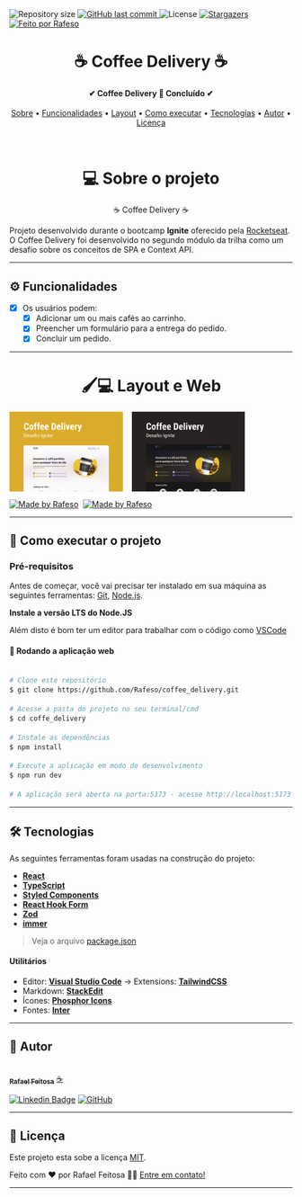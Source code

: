 <img alt="Repository size" src="https://img.shields.io/github/repo-size/Rafeso/coffee_delivery">
  
  <a href="https://github.com/Rafeso/coffee_delivery/commits/master">
    <img alt="GitHub last commit" src="https://img.shields.io/github/last-commit/Rafeso/coffe_delivery">
  </a>
    
   <img alt="License" src="https://img.shields.io/badge/license-MIT-brightgreen">
   <a href="https://github.com/Rafeso/coffee_delivery/stargazers">
    <img alt="Stargazers" src="https://img.shields.io/github/stars/Rafeso/coffee_delivery?style=social">
  </a>

  <a href="https://www.linkedin.com/in/rafael-feitosa-618472241/">
    <img alt="Feito por Rafeso" src="https://img.shields.io/badge/Feito%20por-Rafeso-%237519C1">
 </a>

<h1 align="center">
    ☕ Coffee Delivery ☕
</h1>

<h4 align="center"> 
	✔  Coffee Delivery 🚀 Concluído  ✔
</h4>

<p align="center">
 <a href="#-sobre-o-projeto">Sobre</a> •
 <a href="#-funcionalidades">Funcionalidades</a> •
 <a href="#-layout">Layout</a> • 
 <a href="#-como-executar-o-projeto">Como executar</a> • 
 <a href="#-tecnologias">Tecnologias</a> • 
 <a href="#-autor">Autor</a> • 
 <a href="#user-content--licença">Licença</a>
</p>

<br>

<h1 align='center'> 💻 Sobre o projeto </h1>

<p align='center'>☕ Coffee Delivery ☕</p>

Projeto desenvolvido durante o bootcamp **Ignite** oferecido pela [Rocketseat](https://lp.rocketseat.com.br/ignite).
O Coffee Delivery foi desenvolvido no segundo módulo da trilha como um desafio sobre os conceitos de SPA e Context API.

---

## ⚙️ Funcionalidades

- [x] Os usuários podem:
  - [x] Adicionar um ou mais cafés ao carrinho.
  - [x] Preencher um formulário para a entrega do pedido.
  - [x] Concluir um pedido.

---

<h1 align='center'> 🖌💻 Layout e Web </h1>

<p align="center" style='display:flex; gap:1rem;'>
  <img alt="Coffee Delivery Preview" title="#coffee_delivery" src="./.github/LightMode.png" width="40%">
  <img alt="Coffee Delivery Preview" title="#coffee_delivery" src="./.github/DarkMode.png" width="40%">
</p>

<div style="display: flex; gap: 0.5rem;">
  <a href="https://www.figma.com/file/7D5IMTlZVkxDVMw6EbIFrC/Coffee-Delivery-(Copy)?node-id=11%3A599&t=zirkuMMM7MPHqOky-1">
    <img alt="Made by Rafeso" src="https://img.shields.io/badge/Acessar%20Layout%20-Figma-%2304D361">
  </a>
  <a href="https://coffe-delivery-r.vercel.app/">
    <img alt="Made by Rafeso" src="https://img.shields.io/badge/Acessar%20%20-Web-%2304D361">
  </a>
</div>

---

## 🚀 Como executar o projeto

### Pré-requisitos

Antes de começar, você vai precisar ter instalado em sua máquina as seguintes ferramentas:
[Git](https://git-scm.com), [Node.js](https://nodejs.org/en/).

**Instale a versão LTS do Node.JS**

Além disto é bom ter um editor para trabalhar com o código como [VSCode](https://code.visualstudio.com/)

#### 🧭 Rodando a aplicação web

```bash

# Clone este repositório
$ git clone https://github.com/Rafeso/coffee_delivery.git

# Acesse a pasta do projeto no seu terminal/cmd
$ cd coffe_delivery

# Instale as dependências
$ npm install

# Execute a aplicação em modo de desenvolvimento
$ npm run dev

# A aplicação será aberta na porta:5173 - acesse http://localhost:5173

```


---

## 🛠 Tecnologias

As seguintes ferramentas foram usadas na construção do projeto:

- **[React](https://pt-br.reactjs.org/)**
- **[TypeScript](https://www.typescriptlang.org/)**
- **[Styled Components](https://styled-components.com/)**
- **[React Hook Form](https://react-hook-form.com/)**
- **[Zod](https://github.com/colinhacks/zod)**
- **[immer](https://github.com/immerjs/immer)**

> Veja o arquivo [package.json](https://github.com/Rafeso/coffee_delivery/blob/main/package.json)

#### [](https://github.com/Rafeso/coffee_delivery#utilit%C3%A1rios)**Utilitários**

- Editor: **[Visual Studio Code](https://code.visualstudio.com/)** → Extensions: **[TailwindCSS](https://marketplace.visualstudio.com/items?itemName=bradlc.vscode-tailwindcss)**
- Markdown: **[StackEdit](https://stackedit.io/)**
- Ícones: **[Phosphor Icons](https://phosphoricons.com/?ref=madewithreactjs.com)**
- Fontes: **[Inter](https://fonts.google.com/specimen/Inter)**

---

## 🦸 Autor

<a href="https://github.com/Rafeso">
 <img src="https://camo.githubusercontent.com/e01364e2c1c63050f5f68950a1296bcf128f87637fc9994d32d899fd65fbb73e/68747470733a2f2f6d656469612e646973636f72646170702e6e65742f6174746163686d656e74732f313030313537363837393531393730333037332f313030313537373836343432363136383532312f676966676974312e706e673f77696474683d363736266865696768743d363736" width="150px;" alt=""/>
 <br />
 <sub><b>Rafael Feitosa</b></sub></a> <a href="#">☕</a>
 <br />
 
 [![Linkedin Badge](https://img.shields.io/badge/-Rafael-blue?style=flat-square&logo=Linkedin&logoColor=white&link=https://www.linkedin.com/in/rafael-feitosa-618472241/)](https://www.linkedin.com/in/rafael-feitosa-618472241/) 
[![GitHub](https://img.shields.io/badge/github-%23121011.svg?style=flat-squarew&logo=github&logoColor=white%link=https://github.com/Rafeso)](https://github.com/Rafeso)

---

## 📝 Licença

Este projeto esta sobe a licença [MIT](./LICENSE).

Feito com ❤️ por Rafael Feitosa 👋🏽 [Entre em contato!](https://www.linkedin.com/in/rafael-feitosa-618472241/)

---
